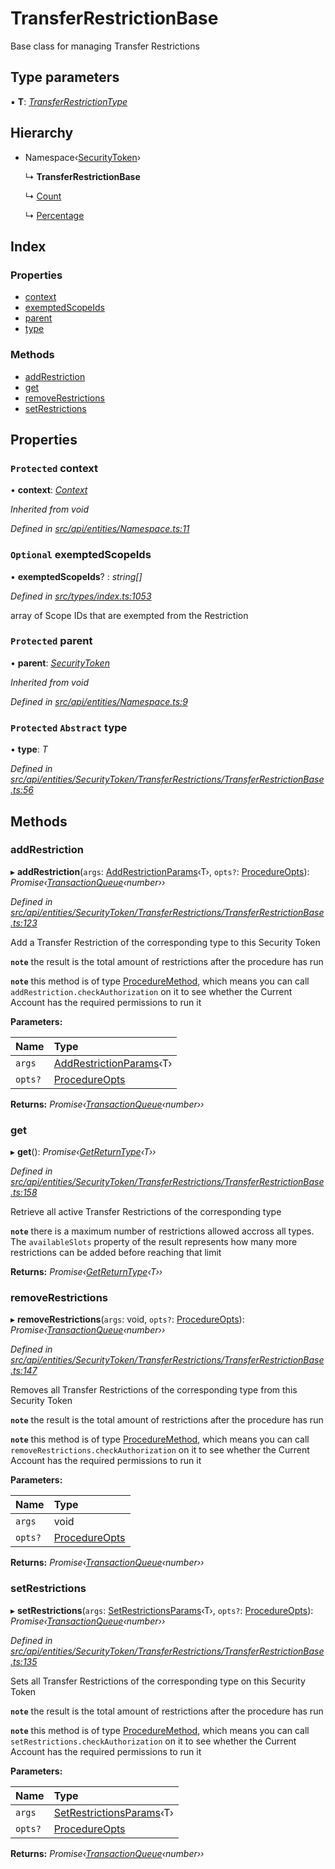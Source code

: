 # TransferRestrictionBase

Base class for managing Transfer Restrictions

## Type parameters

▪ **T**: [_TransferRestrictionType_](../enums/transferrestrictiontype.md)

## Hierarchy

* Namespace‹[SecurityToken](securitytoken.md)›

  ↳ **TransferRestrictionBase**

  ↳ [Count](count.md)

  ↳ [Percentage](percentage.md)

## Index

### Properties

* [context](transferrestrictionbase.md#protected-context)
* [exemptedScopeIds](transferrestrictionbase.md#optional-exemptedscopeids)
* [parent](transferrestrictionbase.md#protected-parent)
* [type](transferrestrictionbase.md#protected-abstract-type)

### Methods

* [addRestriction](transferrestrictionbase.md#addrestriction)
* [get](transferrestrictionbase.md#get)
* [removeRestrictions](transferrestrictionbase.md#removerestrictions)
* [setRestrictions](transferrestrictionbase.md#setrestrictions)

## Properties

### `Protected` context

• **context**: [_Context_](context.md)

_Inherited from void_

_Defined in_ [_src/api/entities/Namespace.ts:11_](https://github.com/PolymathNetwork/polymesh-sdk/blob/959efb76/src/api/entities/Namespace.ts#L11)

### `Optional` exemptedScopeIds

• **exemptedScopeIds**? : _string\[\]_

_Defined in_ [_src/types/index.ts:1053_](https://github.com/PolymathNetwork/polymesh-sdk/blob/959efb76/src/types/index.ts#L1053)

array of Scope IDs that are exempted from the Restriction

### `Protected` parent

• **parent**: [_SecurityToken_](securitytoken.md)

_Inherited from void_

_Defined in_ [_src/api/entities/Namespace.ts:9_](https://github.com/PolymathNetwork/polymesh-sdk/blob/959efb76/src/api/entities/Namespace.ts#L9)

### `Protected` `Abstract` type

• **type**: _T_

_Defined in_ [_src/api/entities/SecurityToken/TransferRestrictions/TransferRestrictionBase.ts:56_](https://github.com/PolymathNetwork/polymesh-sdk/blob/959efb76/src/api/entities/SecurityToken/TransferRestrictions/TransferRestrictionBase.ts#L56)

## Methods

### addRestriction

▸ **addRestriction**\(`args`: [AddRestrictionParams](../globals.md#addrestrictionparams)‹T›, `opts?`: [ProcedureOpts](../interfaces/procedureopts.md)\): _Promise‹_[_TransactionQueue_](transactionqueue.md)_‹number››_

_Defined in_ [_src/api/entities/SecurityToken/TransferRestrictions/TransferRestrictionBase.ts:123_](https://github.com/PolymathNetwork/polymesh-sdk/blob/959efb76/src/api/entities/SecurityToken/TransferRestrictions/TransferRestrictionBase.ts#L123)

Add a Transfer Restriction of the corresponding type to this Security Token

**`note`** the result is the total amount of restrictions after the procedure has run

**`note`** this method is of type [ProcedureMethod](../interfaces/proceduremethod.md), which means you can call `addRestriction.checkAuthorization` on it to see whether the Current Account has the required permissions to run it

**Parameters:**

| Name | Type |
| :--- | :--- |
| `args` | [AddRestrictionParams](../globals.md#addrestrictionparams)‹T› |
| `opts?` | [ProcedureOpts](../interfaces/procedureopts.md) |

**Returns:** _Promise‹_[_TransactionQueue_](transactionqueue.md)_‹number››_

### get

▸ **get**\(\): _Promise‹_[_GetReturnType_](../globals.md#getreturntype)_‹T››_

_Defined in_ [_src/api/entities/SecurityToken/TransferRestrictions/TransferRestrictionBase.ts:158_](https://github.com/PolymathNetwork/polymesh-sdk/blob/959efb76/src/api/entities/SecurityToken/TransferRestrictions/TransferRestrictionBase.ts#L158)

Retrieve all active Transfer Restrictions of the corresponding type

**`note`** there is a maximum number of restrictions allowed accross all types. The `availableSlots` property of the result represents how many more restrictions can be added before reaching that limit

**Returns:** _Promise‹_[_GetReturnType_](../globals.md#getreturntype)_‹T››_

### removeRestrictions

▸ **removeRestrictions**\(`args`: void, `opts?`: [ProcedureOpts](../interfaces/procedureopts.md)\): _Promise‹_[_TransactionQueue_](transactionqueue.md)_‹number››_

_Defined in_ [_src/api/entities/SecurityToken/TransferRestrictions/TransferRestrictionBase.ts:147_](https://github.com/PolymathNetwork/polymesh-sdk/blob/959efb76/src/api/entities/SecurityToken/TransferRestrictions/TransferRestrictionBase.ts#L147)

Removes all Transfer Restrictions of the corresponding type from this Security Token

**`note`** the result is the total amount of restrictions after the procedure has run

**`note`** this method is of type [ProcedureMethod](../interfaces/proceduremethod.md), which means you can call `removeRestrictions.checkAuthorization` on it to see whether the Current Account has the required permissions to run it

**Parameters:**

| Name | Type |
| :--- | :--- |
| `args` | void |
| `opts?` | [ProcedureOpts](../interfaces/procedureopts.md) |

**Returns:** _Promise‹_[_TransactionQueue_](transactionqueue.md)_‹number››_

### setRestrictions

▸ **setRestrictions**\(`args`: [SetRestrictionsParams](../globals.md#setrestrictionsparams)‹T›, `opts?`: [ProcedureOpts](../interfaces/procedureopts.md)\): _Promise‹_[_TransactionQueue_](transactionqueue.md)_‹number››_

_Defined in_ [_src/api/entities/SecurityToken/TransferRestrictions/TransferRestrictionBase.ts:135_](https://github.com/PolymathNetwork/polymesh-sdk/blob/959efb76/src/api/entities/SecurityToken/TransferRestrictions/TransferRestrictionBase.ts#L135)

Sets all Transfer Restrictions of the corresponding type on this Security Token

**`note`** the result is the total amount of restrictions after the procedure has run

**`note`** this method is of type [ProcedureMethod](../interfaces/proceduremethod.md), which means you can call `setRestrictions.checkAuthorization` on it to see whether the Current Account has the required permissions to run it

**Parameters:**

| Name | Type |
| :--- | :--- |
| `args` | [SetRestrictionsParams](../globals.md#setrestrictionsparams)‹T› |
| `opts?` | [ProcedureOpts](../interfaces/procedureopts.md) |

**Returns:** _Promise‹_[_TransactionQueue_](transactionqueue.md)_‹number››_

